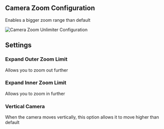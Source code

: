 ## Camera Zoom Configuration

Enables a bigger zoom range than default  

![Camera Zoom Unlimiter Configuration](https://i.imgur.com/gKNvCbN.png)  

## Settings
### Expand Outer Zoom Limit
Allows you to zoom out further

### Expand Inner Zoom Limit
Allows you to zoom in further

### Vertical Camera
When the camera moves vertically, this option allows it to move higher than default 
